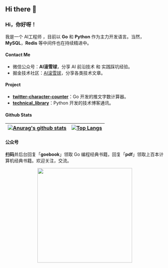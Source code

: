 ## Hi there 👋

<!--
**alwaysday1/alwaysday1** is a ✨ _special_ ✨ repository because its `README.md` (this file) appears on your GitHub profile.

Here are some ideas to get you started:

- 🔭 I’m currently working on ...
- 🌱 I’m currently learning ...
- 👯 I’m looking to collaborate on ...
- 🤔 I’m looking for help with ...
- 💬 Ask me about ...
- 📫 How to reach me: ...
- 😄 Pronouns: ...
- ⚡ Fun fact: ...
-->

### Hi，你好呀！

我是一个 AI工程师 ，目前以 **Go** 和  **Python** 作为主力开发语言。当然，**MySQL**，**Redis** 等中间件也在持续精进中。

#### Contact Me

* 微信公众号：**AI滚雪球**，分享 AI 前沿技术 和 实践踩坑经验。
* 掘金技术社区：[AI滚雪球](https://juejin.cn/user/3861140569075230)，分享各类技术文章。

#### Project

- [**twitter-character-counter**](https://github.com/alwaysday1/twitter-character-counter)：Go 开发的推文字数计算器。
- [**technical_library**](https://github.com/alwaysday1/technical_library)：Python 开发的技术博客通讯。



#### Github Stats

| [![Anurag's github stats](https://github-readme-stats.vercel.app/api?username=alwaysday1)](https://github.com/anuraghazra/github-readme-stats) | [![Top Langs](https://github-readme-stats.vercel.app/api/top-langs/?username=alwaysday1&hide=javascript,html,css)](https://github.com/anuraghazra/github-readme-stats) |
| ------------------------------------------------------------ | ------------------------------------------------------------ |
#### 公众号
**扫码**并后台回复「**goebook**」领取 Go 编程经典书籍，回复「**pdf**」领取上百本计算机经典书籍。欢迎关注，交流。

<center class="half">
    <img src="" width="300"/>
</center>
